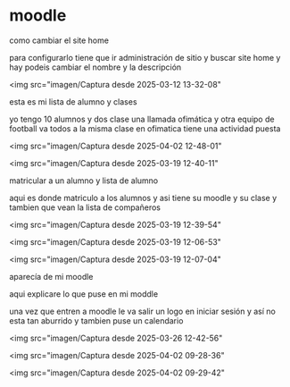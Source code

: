 # moodle

como cambiar el site home

para configurarlo tiene que ir administración de sitio y buscar site home y hay podeis cambiar el nombre y la descripción 

<img src="imagen/Captura desde 2025-03-12 13-32-08"

esta es mi lista de alumno y clases

yo tengo 10 alumnos y dos clase una llamada ofimática y otra equipo de football va todos a la misma clase en ofimatica tiene una actividad puesta

<img src="imagen/Captura desde 2025-04-02 12-48-01"

<img src="imagen/Captura desde 2025-03-19 12-40-11"


matricular a un alumno y lista de alumno

aqui es donde matriculo a los alumnos y asi tiene su moodle y su clase y tambien que vean la lista de compañeros

<img src="imagen/Captura desde 2025-03-19 12-39-54"

<img src="imagen/Captura desde 2025-03-19 12-06-53"

<img src="imagen/Captura desde 2025-03-19 12-07-04"


aparecía de mi moodle

aqui explicare lo que puse en mi moddle 

una vez que entren a moodle le va salir un logo en iniciar sesión y así no esta tan aburrido y tambien puse un calendario 

<img src="imagen/Captura desde 2025-03-26 12-42-56"

<img src="imagen/Captura desde 2025-04-02 09-28-36"

<img src="imagen/Captura desde 2025-04-02 09-29-42"
